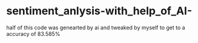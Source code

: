 # sentiment_anlysis-with_help_of_AI-
half of this code was genearted by ai and tweaked by myself to get to a accuracy of 83.585%
